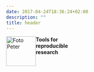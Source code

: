 ```yaml
---
date: 2017-04-24T18:36:24+02:00
description: ""
title: header
---
```


<img src="/img/petzi.jpg" alt="Foto Peter" 
        style="width: 80px; height 80px; float: left"/>

<strong>Tools for<br />reproducible<br />research</strong>

<!-- 
<strong>LIFELONG<br /> 
LEARNING<br />
LAB</strong>
-->

